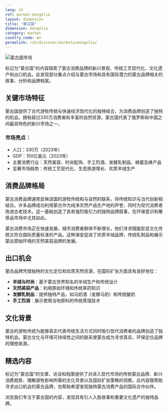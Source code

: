 ```yaml
---
lang: zh
ref: market-mongolia
layout: dimension
title: "蒙古国"
dimension: mongolia
category: market
country_code: mn
permalink: /zh/discover/markets/mongolia/
---
```


![蒙古国市场](/assets/images/dimensions/markets/mongolia.jpg)

标记为"蒙古国"的内容探索了蒙古消费品牌的新兴景观、传统工艺现代化、文化遗产和出口机会。此发现部分重点介绍与蒙古市场和具有国际潜力的蒙古品牌相关的故事、分析和品牌档案。

## 关键市场特征

蒙古国提供了古代游牧传统与快速经济现代化的独特结合，为消费品牌创造了独特的机会。拥有超过330万消费者和丰富的自然资源，蒙古国代表了俄罗斯和中国之间最具特色的新兴市场之一。

### 市场亮点：
- 人口：330万（2023年）
- GDP：150亿美元（2023年）
- 主要消费行业：天然美容、时尚配饰、手工烈酒、发酵乳制品、蜂蜜及蜂产品
- 显著市场趋势：传统工艺现代化、生态旅游增长、优质羊绒生产

## 消费品牌格局

蒙古消费品牌通常反映该国的游牧传统和与自然的联系，将传统知识与当代创新相结合。许多品牌成功利用蒙古作为纯净天然产品生产地的声誉，同时为现代消费者改进古老技术。这一基础创造了具有强烈吸引力的独特品牌叙事，在环保意识和奢侈品市场中尤其如此。

蒙古消费市场正在快速发展，城市消费者群体不断增长，他们寻求既能彰显文化传统又符合国际质量标准的产品。这种演变促进了优质羊绒品牌、传统乳制品和展示蒙古原始环境的天然美容品牌的发展。

## 出口机会

蒙古品牌凭借独特的文化定位和优质天然资源，在国际扩张方面具有良好地位：

- **羊绒与时尚**：基于蒙古世界知名的羊绒生产和传统设计
- **天然美容产品**：利用原始环境和传统草药知识
- **发酵乳制品**：提供独特产品，如马奶酒（发酵马奶）和传统酸奶
- **手工烈酒**：展示使用当地原料的传统蒸馏技术

## 文化背景

蒙古的游牧传统为能够真实代表传统生活方式同时吸引现代消费者的品牌创造了独特机会。蒙古文化与环境可持续性之间的联系使蒙古成为寻求真实、环保定位品牌的理想来源。

## 精选内容

标记为"蒙古国"的文章、访谈和档案提供了对进入现代市场的传统蒙古品牌、新兴消费趋势、理解游牧影响所需的文化背景以及国际扩张策略的洞察。此内容既帮助寻求出口机会的蒙古品牌，也帮助希望发现独特蒙古消费产品的国际合作伙伴。

浏览我们专注于蒙古国的内容，发现具有引人入胜故事和重要文化遗产的独特品牌。